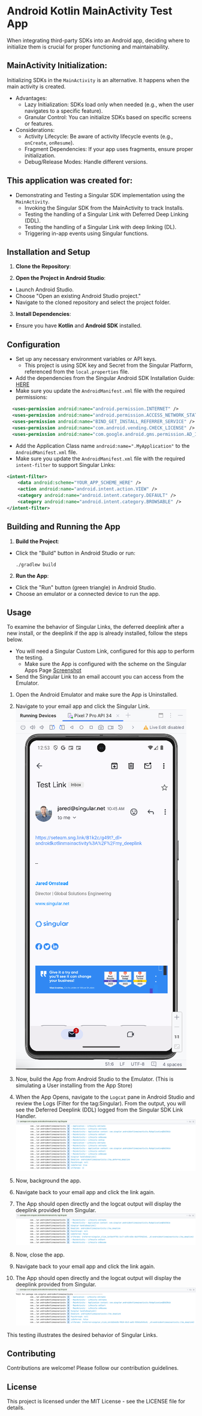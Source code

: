 # Android Kotlin MainActivity Test App
When integrating third-party SDKs into an Android app, deciding where to initialize them is crucial for proper functioning and maintainability.

## MainActivity Initialization:
Initializing SDKs in the `MainActivity` is an alternative. It happens when the main activity is created.

* Advantages:
  * Lazy Initialization: SDKs load only when needed (e.g., when the user navigates to a specific feature).
  * Granular Control: You can initialize SDKs based on specific screens or features.
* Considerations:
  * Activity Lifecycle: Be aware of activity lifecycle events (e.g., `onCreate`, `onResume`).
  * Fragment Dependencies: If your app uses fragments, ensure proper initialization.
  * Debug/Release Modes: Handle different versions.

## This application was created for:
* Demonstrating and Testing a Singular SDK implementation using the `MainActivity`.
    * Invoking the Singular SDK from the MainActivity to track Installs.
    * Testing the handling of a Singular Link with Deferred Deep Linking (DDL).
    * Testing the handling of a Singular Link with deep linking (DL).
    * Triggering in-app events using Singular functions.

## Installation and Setup

1. **Clone the Repository**:

2. **Open the Project in Android Studio**:
- Launch Android Studio.
- Choose "Open an existing Android Studio project."
- Navigate to the cloned repository and select the project folder.

3. **Install Dependencies**:
- Ensure you have **Kotlin** and **Android SDK** installed.

## Configuration

- Set up any necessary environment variables or API keys.
  - This project is using SDK key and Secret from the Singular Platform, referenced from the `local.properties` file.
- Add the dependencies from the Singular Android SDK Installation Guide: [HERE](https://support.singular.net/hc/en-us/articles/360037581952-Android-SDK-Integration-Guide)
- Make sure you update the `AndroidManifest.xml` file with the required permissions:
```xml
  <uses-permission android:name="android.permission.INTERNET" />
  <uses-permission android:name="android.permission.ACCESS_NETWORK_STATE" />
  <uses-permission android:name="BIND_GET_INSTALL_REFERRER_SERVICE" />
  <uses-permission android:name="com.android.vending.CHECK_LICENSE" />
  <uses-permission android:name="com.google.android.gms.permission.AD_ID" />
```
- Add the Application Class name `android:name=".MyApplication"` to the `AndroidManifest.xml` file.
- Make sure you update the `AndroidManifest.xml` file with the required `intent-filter` to support Singular Links:
```xml
<intent-filter>
    <data android:scheme="YOUR_APP_SCHEME_HERE" />
    <action android:name="android.intent.action.VIEW" />
    <category android:name="android.intent.category.DEFAULT" />
    <category android:name="android.intent.category.BROWSABLE" />
</intent-filter>
```

## Building and Running the App

1. **Build the Project**:
- Click the "Build" button in Android Studio or run:
  ```
  ./gradlew build
  ```

2. **Run the App**:
- Click the "Run" button (green triangle) in Android Studio.
- Choose an emulator or a connected device to run the app.

## Usage

To examine the behavior of Singular Links, the deferred deeplink after a new install, or the deeplink if the app is already installed, follow the steps below.
- You will need a Singular Custom Link, configured for this app to perform the testing.
  - Make sure the App is configured with the scheme on the Singular Apps Page [Screenshot](https://github.com/jared-singular/android-kotlin-mainactivity/blob/main/screenshots/androidkotlinmainactivity_singular_apps_page_config.png)
- Send the Singular Link to an email account you can access from the Emulator.
1. Open the Android Emulator and make sure the App is Uninstalled.
2. Navigate to your email app and click the Singular Link.
   ![Email Screenshot with Singular Link](https://github.com/jared-singular/android-kotlin-mainactivity/blob/main/screenshots/androidkotlinmainactivity_singular_email_link.png)
3. Now, build the App from Android Studio to the Emulator. (This is simulating a User installing from the App Store)
4. When the App Opens, navigate to the `Logcat` pane in Android Studio and review the Logs (Filter for the tag:Singular). From the output, you will see the Deferred Deeplink (DDL) logged from the Singular SDK Link Handler.
   ![Logcat Screenshot of Deferred Deeplink](https://github.com/jared-singular/android-kotlin-mainactivity/blob/main/screenshots/androidkotlinmainactivity_logcat_deferred_deeplink.png)
5. Now, background the app.
6. Navigate back to your email app and click the link again. 
7. The App should open directly and the logcat output will display the deeplink provided from Singular.
   ![Logcat Screenshot of Deeplink from app in background](https://github.com/jared-singular/android-kotlin-mainactivity/blob/main/screenshots/androidkotlinmainactivity_logcat_deeplink_background.png)

8. Now, close the app.
9. Navigate back to your email app and click the link again.
10. The App should open directly and the logcat output will display the deeplink provided from Singular.
    ![Logcat Screenshot of Deeplink from closed app](https://github.com/jared-singular/android-kotlin-mainactivity/blob/main/screenshots/androidkotlinmainactivity_logcat_deeplink_closed.png)

This testing illustrates the desired behavior of Singular Links.

## Contributing

Contributions are welcome! Please follow our contribution guidelines.

## License

This project is licensed under the MIT License - see the LICENSE file for details.
